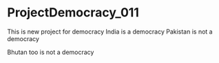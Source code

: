 # ProjectDemocracy_011

This is new project for democracy
India is a democracy
Pakistan is not a democracy

Bhutan too is not a democracy
